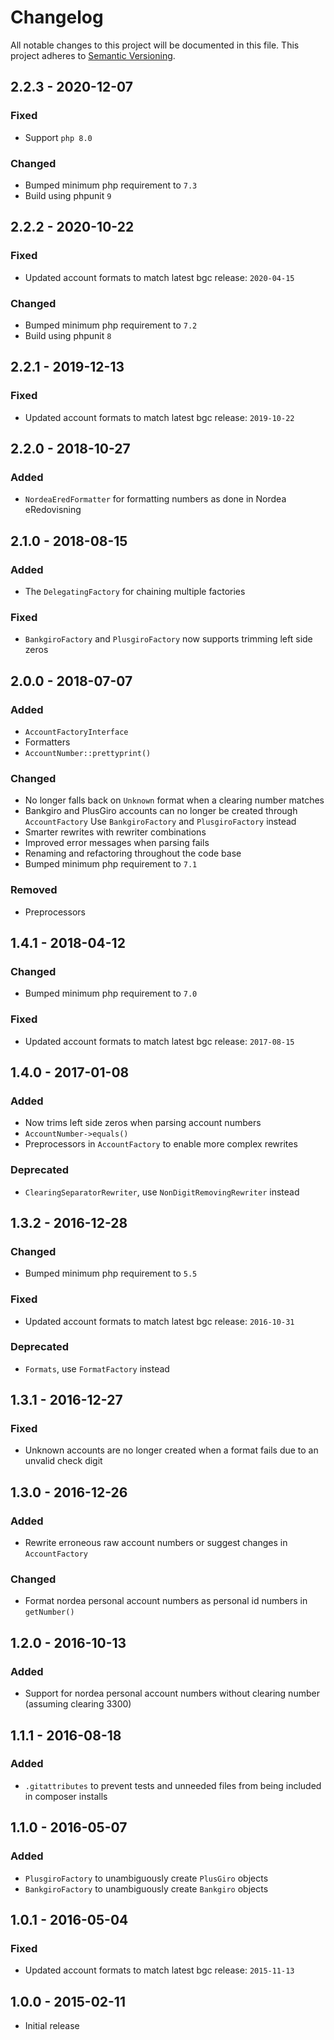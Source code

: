 # Changelog

All notable changes to this project will be documented in this file.
This project adheres to [Semantic Versioning](http://semver.org/).

## 2.2.3 - 2020-12-07

### Fixed

- Support `php 8.0`

### Changed

- Bumped minimum php requirement to `7.3`
- Build using phpunit `9`

## 2.2.2 - 2020-10-22

### Fixed

- Updated account formats to match latest bgc release: `2020-04-15`

### Changed

- Bumped minimum php requirement to `7.2`
- Build using phpunit `8`

## 2.2.1 - 2019-12-13

### Fixed

- Updated account formats to match latest bgc release: `2019-10-22`

## 2.2.0 - 2018-10-27

### Added

- `NordeaEredFormatter` for formatting numbers as done in Nordea eRedovisning

## 2.1.0 - 2018-08-15

### Added

- The `DelegatingFactory` for chaining multiple factories

### Fixed

- `BankgiroFactory` and `PlusgiroFactory` now supports trimming left side zeros

## 2.0.0 - 2018-07-07

### Added

- `AccountFactoryInterface`
- Formatters
- `AccountNumber::prettyprint()`

### Changed

- No longer falls back on `Unknown` format when a clearing number matches
- Bankgiro and PlusGiro accounts can no longer be created through `AccountFactory`
  Use `BankgiroFactory` and `PlusgiroFactory` instead
- Smarter rewrites with rewriter combinations
- Improved error messages when parsing fails
- Renaming and refactoring throughout the code base
- Bumped minimum php requirement to `7.1`

### Removed

- Preprocessors

## 1.4.1 - 2018-04-12

### Changed

- Bumped minimum php requirement to `7.0`

### Fixed

- Updated account formats to match latest bgc release: `2017-08-15`

## 1.4.0 - 2017-01-08

### Added

- Now trims left side zeros when parsing account numbers
- `AccountNumber->equals()`
- Preprocessors in `AccountFactory` to enable more complex rewrites

### Deprecated

- `ClearingSeparatorRewriter`, use `NonDigitRemovingRewriter` instead

## 1.3.2 - 2016-12-28

### Changed

- Bumped minimum php requirement to `5.5`

### Fixed

- Updated account formats to match latest bgc release: `2016-10-31`

### Deprecated

- `Formats`, use `FormatFactory` instead

## 1.3.1 - 2016-12-27

### Fixed

- Unknown accounts are no longer created when a format fails due to an unvalid check digit

## 1.3.0 - 2016-12-26

### Added

- Rewrite erroneous raw account numbers or suggest changes in `AccountFactory`

### Changed

- Format nordea personal account numbers as personal id numbers in `getNumber()`

## 1.2.0 - 2016-10-13

### Added

- Support for nordea personal account numbers without clearing number (assuming clearing 3300)

## 1.1.1 - 2016-08-18

### Added

- `.gitattributes` to prevent tests and unneeded files from being included in composer installs

## 1.1.0 - 2016-05-07

### Added

- `PlusgiroFactory` to unambiguously create `PlusGiro` objects
- `BankgiroFactory` to unambiguously create `Bankgiro` objects

## 1.0.1 - 2016-05-04

### Fixed

- Updated account formats to match latest bgc release: `2015-11-13`

## 1.0.0 - 2015-02-11

- Initial release
